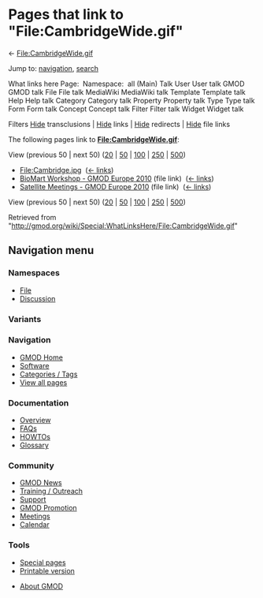 <div id="mw-page-base" class="noprint">

</div>

<div id="mw-head-base" class="noprint">

</div>

<div id="content" class="mw-body" role="main">

<span id="top"></span>

<div id="mw-js-message" style="display:none;">

</div>



# <span dir="auto">Pages that link to "File:CambridgeWide.gif"</span>

<div id="bodyContent">

<div id="contentSub">

←
[File:CambridgeWide.gif](/wiki/File:CambridgeWide.gif "File:CambridgeWide.gif")

</div>

<div id="jump-to-nav" class="mw-jump">

Jump to: [navigation](#mw-navigation), [search](#p-search)

</div>

<div id="mw-content-text">

What links here Page:  Namespace:  all (Main) Talk User User talk GMOD
GMOD talk File File talk MediaWiki MediaWiki talk Template Template talk
Help Help talk Category Category talk Property Property talk Type Type
talk Form Form talk Concept Concept talk Filter Filter talk Widget
Widget talk

Filters
[Hide](/mediawiki/index.php?title=Special:WhatLinksHere/File:CambridgeWide.gif&hidetrans=1 "Special:WhatLinksHere/File:CambridgeWide.gif")
transclusions \|
[Hide](/mediawiki/index.php?title=Special:WhatLinksHere/File:CambridgeWide.gif&hidelinks=1 "Special:WhatLinksHere/File:CambridgeWide.gif")
links \|
[Hide](/mediawiki/index.php?title=Special:WhatLinksHere/File:CambridgeWide.gif&hideredirs=1 "Special:WhatLinksHere/File:CambridgeWide.gif")
redirects \|
[Hide](/mediawiki/index.php?title=Special:WhatLinksHere/File:CambridgeWide.gif&hideimages=1 "Special:WhatLinksHere/File:CambridgeWide.gif")
file links

The following pages link to
**[File:CambridgeWide.gif](/wiki/File:CambridgeWide.gif "File:CambridgeWide.gif")**:

View (previous 50 \| next 50)
([20](/mediawiki/index.php?title=Special:WhatLinksHere/File:CambridgeWide.gif&limit=20 "Special:WhatLinksHere/File:CambridgeWide.gif")
\|
[50](/mediawiki/index.php?title=Special:WhatLinksHere/File:CambridgeWide.gif&limit=50 "Special:WhatLinksHere/File:CambridgeWide.gif")
\|
[100](/mediawiki/index.php?title=Special:WhatLinksHere/File:CambridgeWide.gif&limit=100 "Special:WhatLinksHere/File:CambridgeWide.gif")
\|
[250](/mediawiki/index.php?title=Special:WhatLinksHere/File:CambridgeWide.gif&limit=250 "Special:WhatLinksHere/File:CambridgeWide.gif")
\|
[500](/mediawiki/index.php?title=Special:WhatLinksHere/File:CambridgeWide.gif&limit=500 "Special:WhatLinksHere/File:CambridgeWide.gif"))

- [File:Cambridge.jpg](/wiki/File:Cambridge.jpg "File:Cambridge.jpg") ‎
  <span class="mw-whatlinkshere-tools">([←
  links](/mediawiki/index.php?title=Special:WhatLinksHere&target=File%3ACambridge.jpg "Special:WhatLinksHere"))</span>
- [BioMart Workshop - GMOD Europe
  2010](/wiki/BioMart_Workshop_-_GMOD_Europe_2010 "BioMart Workshop - GMOD Europe 2010")
  (file link) ‎ <span class="mw-whatlinkshere-tools">([←
  links](/mediawiki/index.php?title=Special:WhatLinksHere&target=BioMart+Workshop+-+GMOD+Europe+2010 "Special:WhatLinksHere"))</span>
- [Satellite Meetings - GMOD Europe
  2010](/wiki/Satellite_Meetings_-_GMOD_Europe_2010 "Satellite Meetings - GMOD Europe 2010")
  (file link) ‎ <span class="mw-whatlinkshere-tools">([←
  links](/mediawiki/index.php?title=Special:WhatLinksHere&target=Satellite+Meetings+-+GMOD+Europe+2010 "Special:WhatLinksHere"))</span>

View (previous 50 \| next 50)
([20](/mediawiki/index.php?title=Special:WhatLinksHere/File:CambridgeWide.gif&limit=20 "Special:WhatLinksHere/File:CambridgeWide.gif")
\|
[50](/mediawiki/index.php?title=Special:WhatLinksHere/File:CambridgeWide.gif&limit=50 "Special:WhatLinksHere/File:CambridgeWide.gif")
\|
[100](/mediawiki/index.php?title=Special:WhatLinksHere/File:CambridgeWide.gif&limit=100 "Special:WhatLinksHere/File:CambridgeWide.gif")
\|
[250](/mediawiki/index.php?title=Special:WhatLinksHere/File:CambridgeWide.gif&limit=250 "Special:WhatLinksHere/File:CambridgeWide.gif")
\|
[500](/mediawiki/index.php?title=Special:WhatLinksHere/File:CambridgeWide.gif&limit=500 "Special:WhatLinksHere/File:CambridgeWide.gif"))

</div>

<div class="printfooter">

Retrieved from
"<http://gmod.org/wiki/Special:WhatLinksHere/File:CambridgeWide.gif>"

</div>

<div id="catlinks" class="catlinks catlinks-allhidden">

</div>

<div class="visualClear">

</div>

</div>

</div>

<div id="mw-navigation">

## Navigation menu

<div id="mw-head">



<div id="left-navigation">

<div id="p-namespaces" class="vectorTabs" role="navigation"
aria-labelledby="p-namespaces-label">

### Namespaces

- <span id="ca-nstab-image"><a href="/wiki/File:CambridgeWide.gif" accesskey="c"
  title="View the file page [c]">File</a></span>
- <span id="ca-talk"><a
  href="/mediawiki/index.php?title=File_talk:CambridgeWide.gif&amp;action=edit&amp;redlink=1"
  accesskey="t"
  title="Discussion about the content page [t]">Discussion</a></span>

</div>

<div id="p-variants" class="vectorMenu emptyPortlet" role="navigation"
aria-labelledby="p-variants-label">

### 

### Variants[](#)

<div class="menu">

</div>

</div>

</div>

<div id="right-navigation">





</div>



</div>

</div>

</div>

<div id="mw-panel">

<div id="p-logo" role="banner">

<a href="/wiki/Main_Page"
style="background-image: url(http://gmod.org/images/GMOD-cogs.png);"
title="Visit the main page"></a>

</div>

<div id="p-Navigation" class="portal" role="navigation"
aria-labelledby="p-Navigation-label">

### Navigation

<div class="body">

- <span id="n-GMOD-Home">[GMOD Home](/wiki/Main_Page)</span>
- <span id="n-Software">[Software](/wiki/GMOD_Components)</span>
- <span id="n-Categories-.2F-Tags">[Categories /
  Tags](/wiki/Categories)</span>
- <span id="n-View-all-pages">[View all
  pages](/wiki/Special:AllPages)</span>

</div>

</div>

<div id="p-Documentation" class="portal" role="navigation"
aria-labelledby="p-Documentation-label">

### Documentation

<div class="body">

- <span id="n-Overview">[Overview](/wiki/Overview)</span>
- <span id="n-FAQs">[FAQs](/wiki/Category:FAQ)</span>
- <span id="n-HOWTOs">[HOWTOs](/wiki/Category:HOWTO)</span>
- <span id="n-Glossary">[Glossary](/wiki/Glossary)</span>

</div>

</div>

<div id="p-Community" class="portal" role="navigation"
aria-labelledby="p-Community-label">

### Community

<div class="body">

- <span id="n-GMOD-News">[GMOD News](/wiki/GMOD_News)</span>
- <span id="n-Training-.2F-Outreach">[Training /
  Outreach](/wiki/Training_and_Outreach)</span>
- <span id="n-Support">[Support](/wiki/Support)</span>
- <span id="n-GMOD-Promotion">[GMOD
  Promotion](/wiki/GMOD_Promotion)</span>
- <span id="n-Meetings">[Meetings](/wiki/Meetings)</span>
- <span id="n-Calendar">[Calendar](/wiki/Calendar)</span>

</div>

</div>

<div id="p-tb" class="portal" role="navigation"
aria-labelledby="p-tb-label">

### Tools

<div class="body">

- <span id="t-specialpages"><a href="/wiki/Special:SpecialPages" accesskey="q"
  title="A list of all special pages [q]">Special pages</a></span>
- <span id="t-print"><a
  href="/mediawiki/index.php?title=Special:WhatLinksHere/File:CambridgeWide.gif&amp;printable=yes"
  rel="alternate" accesskey="p"
  title="Printable version of this page [p]">Printable version</a></span>

</div>

</div>

</div>

</div>

<div id="footer" role="contentinfo">

- <span id="footer-places-about">[About
  GMOD](/wiki/GMOD:About "GMOD:About")</span>

<!-- -->






</div>
